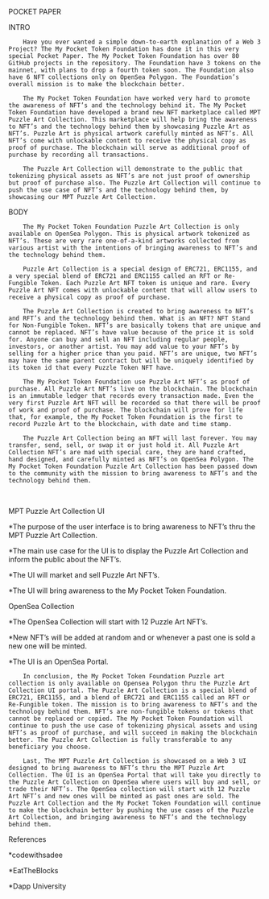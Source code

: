 POCKET PAPER 

INTRO 

        Have you ever wanted a simple down-to-earth explanation of a Web 3 Project? The My Pocket Token Foundation has done it in this very special Pocket Paper. The My Pocket Token Foundation has over 80 GitHub projects in the repository. The Foundation have 3 tokens on the mainnet, with plans to drop a fourth token soon. The Foundation also have 6 NFT collections only on OpenSea Polygon. The Foundation’s overall mission is to make the blockchain better.  

        The My Pocket Token Foundation have worked very hard to promote the awareness of NFT’s and the technology behind it. The My Pocket Token Foundation have developed a brand new NFT marketplace called MPT Puzzle Art Collection. This marketplace will help bring the awareness to NFT’s and the technology behind them by showcasing Puzzle Art as NFT’s. Puzzle Art is physical artwork carefully minted as NFT’s. All NFT’s come with unlockable content to receive the physical copy as proof of purchase. The blockchain will serve as additional proof of purchase by recording all transactions. 

        The Puzzle Art Collection will demonstrate to the public that tokenizing physical assets as NFT’s are not just proof of ownership but proof of purchase also. The Puzzle Art Collection will continue to push the use case of NFT’s and the technology behind them, by showcasing our MPT Puzzle Art Collection.  

 

BODY 

        The My Pocket Token Foundation Puzzle Art Collection is only available on OpenSea Polygon. This is physical artwork tokenized as NFT’s. These are very rare one-of-a-kind artworks collected from various artist with the intentions of bringing awareness to NFT’s and the technology behind them. 

        Puzzle Art Collection is a special design of ERC721, ERC1155, and a very special blend of ERC721 and ERC1155 called an RFT or Re-Fungible Token. Each Puzzle Art NFT token is unique and rare. Every Puzzle Art NFT comes with unlockable content that will allow users to receive a physical copy as proof of purchase. 

        The Puzzle Art Collection is created to bring awareness to NFT’s and RFT’s and the technology behind them. What is an NFT? NFT Stand for Non-Fungible Token. NFT’s are basically tokens that are unique and cannot be replaced. NFT’s have value because of the price it is sold for. Anyone can buy and sell an NFT including regular people, investors, or another artist. You may add value to your NFT’s by selling for a higher price than you paid. NFT’s are unique, two NFT’s may have the same parent contract but will be uniquely identified by its token id that every Puzzle Token NFT have. 

        The My Pocket Token Foundation use Puzzle Art NFT’s as proof of purchase. All Puzzle Art NFT’s live on the blockchain. The blockchain is an immutable ledger that records every transaction made. Even the very first Puzzle Art NFT will be recorded so that there will be proof of work and proof of purchase. The blockchain will prove for life that, for example, the My Pocket Token Foundation is the first to record Puzzle Art to the blockchain, with date and time stamp. 

        The Puzzle Art Collection being an NFT will last forever. You may transfer, send, sell, or swap it or just hold it. All Puzzle Art Collection NFT’s are mad with special care, they are hand crafted, hand designed, and carefully minted as NFT’s on OpenSea Polygon. The My Pocket Token Foundation Puzzle Art Collection has been passed down to the community with the mission to bring awareness to NFT’s and the technology behind them. 

​

MPT Puzzle Art Collection UI 

*The purpose of the user interface is to bring awareness to NFT’s thru the MPT Puzzle Art Collection. 

*The main use case for the UI is to display the Puzzle Art Collection and inform the public about the NFT’s. 

*The UI will market and sell Puzzle Art NFT’s. 

*The UI will bring awareness to the My Pocket Token Foundation. 

 

OpenSea Collection 

*The OpenSea Collection will start with 12 Puzzle Art NFT’s. 

*New NFT’s will be added at random and or whenever a past one is sold a new one will be minted. 

*The UI is an OpenSea Portal. 

 

        In conclusion, the My Pocket Token Foundation Puzzle art collection is only available on Opensea Polygon thru the Puzzle Art Collection UI portal. The Puzzle Art Collection is a special blend of ERC721, ERC1155, and a blend of ERC721 and ERC1155 called an RFT or Re-Fungible token. The mission is to bring awareness to NFT’s and the technology behind them. NFT’s are non-fungible tokens or tokens that cannot be replaced or copied. The My Pocket Token Foundation will continue to push the use case of tokenizing physical assets and using NFT’s as proof of purchase, and will succeed in making the blockchain better. The Puzzle Art Collection is fully transferable to any beneficiary you choose.  

        Last, The MPT Puzzle Art Collection is showcased on a Web 3 UI designed to bring awareness to NFT’s thru the MPT Puzzle Art Collection. The UI is an OpenSea Portal that will take you directly to the Puzzle Art Collection on OpenSea where users will buy and sell, or trade their NFT’s. The OpenSea collection will start with 12 Puzzle Art NFT’s and new ones will be minted as past ones are sold. The Puzzle Art Collection and the My Pocket Token Foundation will continue to make the blockchain better by pushing the use cases of the Puzzle Art Collection, and bringing awareness to NFT’s and the technology behind them. 

 

References 

*codewithsadee 

*EatTheBlocks 

*Dapp University 
